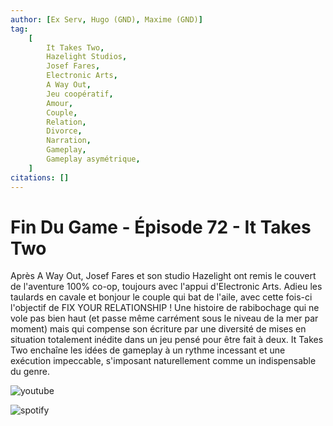 ```yaml
---
author: [Ex Serv, Hugo (GND), Maxime (GND)]
tag:
    [
        It Takes Two,
        Hazelight Studios,
        Josef Fares,
        Electronic Arts,
        A Way Out,
        Jeu coopératif,
        Amour,
        Couple,
        Relation,
        Divorce,
        Narration,
        Gameplay,
        Gameplay asymétrique,
    ]
citations: []
---
```


# Fin Du Game - Épisode 72 - It Takes Two

Après A Way Out, Josef Fares et son studio Hazelight ont remis le couvert de l'aventure 100% co-op, toujours avec l'appui d'Electronic Arts. Adieu les taulards en cavale et bonjour le couple qui bat de l'aile, avec cette fois-ci l'objectif de FIX YOUR RELATIONSHIP ! Une histoire de rabibochage qui ne vole pas bien haut (et passe même carrément sous le niveau de la mer par moment) mais qui compense son écriture par une diversité de mises en situation totalement inédite dans un jeu pensé pour être fait à deux. It Takes Two enchaîne les idées de gameplay à un rythme incessant et une exécution impeccable, s'imposant naturellement comme un indispensable du genre.

![youtube](https://www.youtube.com/watch?v=5F9e4F_JYhs)

![spotify](https://open.spotify.com/episode/6pvJRkNZhRiQzIKKkOtfLH)
